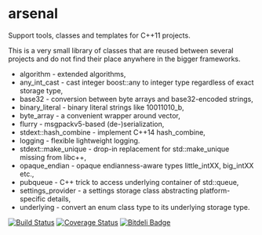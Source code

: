 arsenal
=======

Support tools, classes and templates for C++11 projects.

This is a very small library of classes that are reused between several projects
and do not find their place anywhere in the bigger frameworks.

* algorithm - extended algorithms,
* any_int_cast - cast integer boost::any to integer type regardless of exact storage type,
* base32 - conversion between byte arrays and base32-encoded strings,
* binary_literal - binary literal strings like 10011010_b,
* byte_array - a convenient wrapper around vector<char>,
* flurry - msgpackv5-based (de-)serialization,
* stdext::hash_combine - implement C++14 hash_combine,
* logging - flexible lightweight logging.
* stdext::make_unique - drop-in replacement for std::make_unique missing from libc++,
* opaque_endian - opaque endianness-aware types little_intXX, big_intXX etc.,
* pubqueue - C++ trick to access underlying container of std::queue,
* settings_provider - a settings storage class abstracting platform-specific details,
* underlying - convert an enum class type to its underlying storage type.

[![Build Status](https://travis-ci.org/berkus/libarsenal.png?branch=develop)](https://travis-ci.org/berkus/libarsenal) [![Coverage Status](https://coveralls.io/repos/berkus/libarsenal/badge.png?branch=develop)](https://coveralls.io/r/berkus/libarsenal?branch=develop) [![Bitdeli Badge](https://d2weczhvl823v0.cloudfront.net/berkus/libarsenal/trend.png)](https://bitdeli.com/free "Bitdeli Badge")
